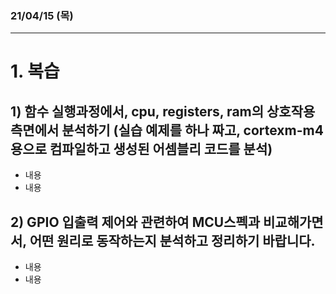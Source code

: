 ### 21/04/15 (목)

----------------------------
# 1. 복습
## 1) 함수 실행과정에서, cpu, registers, ram의 상호작용 측면에서 분석하기 (실습 예제를 하나 짜고, cortexm-m4 용으로 컴파일하고 생성된 어셈블리 코드를 분석)


- 내용
- 내용

## 2) GPIO 입출력 제어와 관련하여 MCU스펙과 비교해가면서, 어떤 원리로 동작하는지 분석하고 정리하기 바랍니다.
- 내용
- 내용
